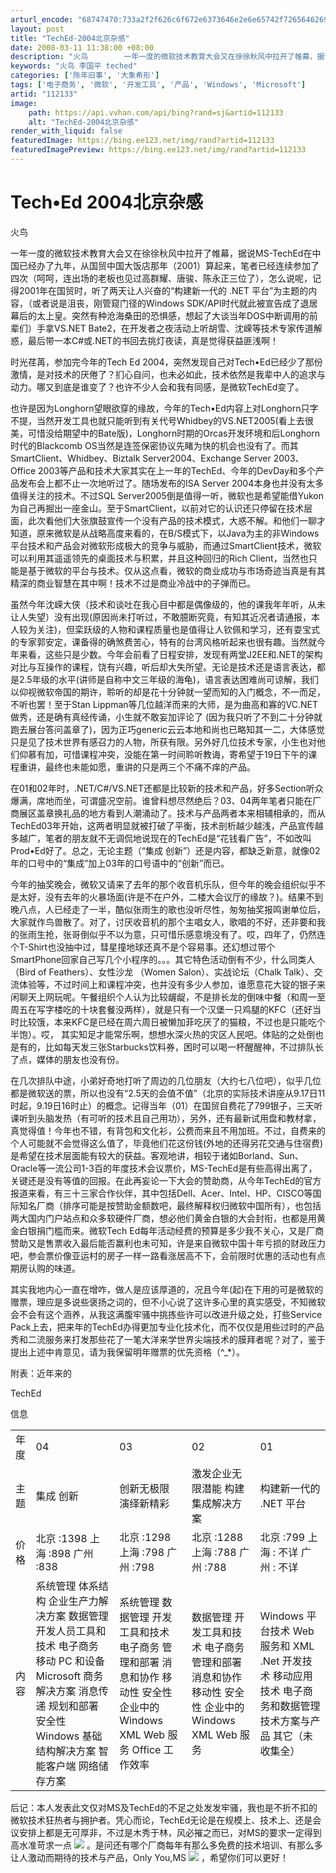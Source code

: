 ```yaml
---
arturl_encode: "68747470:733a2f2f626c6f672e6373646e2e6e65742f72656462697264:6c692f61727469636c652f64657461696c732f313132313333"
layout: post
title: "TechEd-2004北京杂感"
date: 2008-03-11 11:38:00 +08:00
description: "火鸟        一年一度的微软技术教育大会又在徐徐秋风中拉开了帷幕，据说MS-TechEd在中国"
keywords: "火鸟 李国平 teched"
categories: ['陈年旧事', '大象希形']
tags: ['电子商务', '微软', '开发工具', '产品', 'Windows', 'Microsoft']
artid: "112133"
image:
    path: https://api.vvhan.com/api/bing?rand=sj&artid=112133
    alt: "TechEd-2004北京杂感"
render_with_liquid: false
featuredImage: https://bing.ee123.net/img/rand?artid=112133
featuredImagePreview: https://bing.ee123.net/img/rand?artid=112133
---
```


# Tech•Ed 2004北京杂感

火鸟

一年一度的微软技术教育大会又在徐徐秋风中拉开了帷幕，据说MS-TechEd在中国已经办了九年，从国贸中国大饭店那年（2001）算起来，笔者已经连续参加了四次（呵呵，连出场的老板也见过高群耀、唐骏、陈永正三位了），怎么说呢，记得2001年在国贸时，听了两天让人兴奋的“构建新一代的 .NET 平台”为主题的内容，（或者说是沮丧，刚管窥门径的Windows SDK/API时代就此被宣告成了退居幕后的太上皇。突然有种沧海桑田的恐惧感，想起了大谈当年DOS中断调用的前辈们）手拿VS.NET Bate2，在开发者之夜活动上听胡雪、沈嵘等技术专家传道解惑，最后带一本C#或.NET的书回去挑灯夜读，真是觉得获益匪浅啊！
  
时光荏苒，参加完今年的Tech Ed 2004，突然发现自己对Tech•Ed已经少了那份激情，是对技术的厌倦了？扪心自问，也未必如此，技术依然是我辈中人的追求与动力。哪又到底是谁变了？也许不少人会和我有同感，是微软TechEd变了。
  
也许是因为Longhorn望眼欲穿的缘故，今年的Tech•Ed内容上对Longhorn只字不提，当然开发工具也就只能听到有关代号Whidbey的VS.NET2005(看上去很美，可惜没给期望中的Bate版)，Longhorn时期的Orcas开发环境和后Longhorn时代的Blackcomb OS当然是连签保密协议先睹为快的机会也没有了。而其SmartClient、Whidbey、Biztalk Server2004、Exchange Server 2003、Office 2003等产品和技术大家其实在上一年的TechEd、今年的DevDay和多个产品发布会上都不止一次地听过了。随场发布的ISA Server 2004本身也并没有太多值得关注的技术。不过SQL Server2005倒是值得一听，微软也是希望能借Yukon为自己再掘出一座金山。至于SmartClient，以前对它的认识还只停留在技术层面，此次看他们大张旗鼓宣传一个没有产品的技术模式，大惑不解。和他们一聊才知道，原来微软是从战略高度来看的，在B/S模式下，以Java为主的非Windows平台技术和产品会对微软形成极大的竞争与威胁，而通过SmartClient技术，微软可以利用其遥遥领先的桌面技术与积累，并且这种回归的Rich Client，当然也只能是基于微软的平台与技术。仅从这点看，微软的商业成功与市场奇迹当真是有其精深的商业智慧在其中啊！技术不过是商业冷战中的子弹而已。
  
虽然今年沈嵘大侠（技术和谈吐在我心目中都是偶像级的，他的课我年年听，从未让人失望）没有出现(原因尚未打听过，不敢臆断究竟，有知其近况者请通报，本人较为关注)，但栾跃级的人物和课程质量也是值得让人钦佩和学习，还有耍宝式的专家郭安定，课备得的确煞费苦心，特有的台湾风格听起来也很有趣。当然就今年来看，这些只是少数。今年会前看了日程安排，发现有两堂J2EE和.NET的架构对比与互操作的课程，饶有兴趣，听后却大失所望。无论是技术还是语言表达，都是2.5年级的水平(讲师是自称中文三年级的海龟)，语言表达困难尚可谅解，我们以仰视微软帝国的期许，聆听的却是花十分钟就一望而知的入门概念，不一而足，不听也罢！至于Stan Lippman等几位越洋而来的大师，是为曲高和寡的VC.NET做秀，还是确有真经传诵，小生就不敢妄加评论了 (因为我只听了不到二十分钟就跑去展台答问盖章了)，因为正巧generic云云本地和尚也已略知其一二，大体感觉只是见了技术世界有感召力的人物，所获有限。另外好几位技术专家，小生也对他们仰慕有加，可惜课程冲突，没能在第一时间聆听教诲，寄希望于19日下午的课程重讲，最终也未能如愿，重讲的只是两三个不痛不痒的产品。
  
在01和02年时，.NET/C#/VS.NET还都是比较新的技术和产品，好多Section听众爆满，席地而坐，可谓盛况空前。谁曾料想尽然绝后？03、04两年笔者只能在厂商展区盖章换礼品的地方看到人潮涌动了。技术与产品两者本来相辅相承的，而从TechEd03年开始，这两者明显就被打破了平衡，技术剖析越少越浅，产品宣传越多越广，笔者的朋友就不无调侃地说现在的TechEd是“花钱看广告”，不如改叫Prod•Ed好了。总之，无论主题（“集成 创新”）还是内容，都缺乏新意，就像02年的口号中的“集成”加上03年的口号语中的“创新”而已。
  
今年的抽奖晚会，微软又请来了去年的那个收音机乐队，但今年的晚会组织似乎不是太好，没有去年的火暴场面(许是不在户外，二楼大会议厅的缘故？)。结果不到晚八点，人已经走了一半，酷似张雨生的歌也没听尽性，匆匆抽奖报鸣谢单位后，大家就作鸟兽散了。对了，讨厌收音机的那个主唱女人，歌唱的不好，还非要和我的张雨生抢，张哥倒似乎不以为意，只可惜乐感意境没有了。哎，四年了，仍然连个T-Shirt也没抽中过，彗星撞地球还真不是个容易事。还幻想过带个SmartPhone回家自己写几个小程序的。。。其它特色活动倒有不少，什么同类人（Bird of Feathers）、女性沙龙 （Women Salon）、实战论坛（Chalk Talk）、交流体验等，不过时间上和课程冲突，也并没有多少人参加，谁愿意花大锭的银子来闲聊天上网玩呢。午餐组织个人认为比较龌龊，不是排长龙的倒味中餐（和周一至周五在写字楼吃的十块套餐没两样），就是只有一个汉堡一只鸡腿的KFC（还好当时比较饿，本来KFC是已经在周六周日被懒加菲吃厌了的猫粮，不过也是只能吃个半饱）。哎， 其实知足才能常乐啊，想想水深火热的灾区人民吧。体贴的之处倒也是有的，比如每天发三张Starbucks饮料券，困时可以喝一杯醒醒神，不过排队长了点，媒体的朋友也没有份。
  
在几次排队中途，小弟好奇地打听了周边的几位朋友（大约七八位吧），似乎几位都是微软送的票，所以也没有“2.5天的会值不值”（北京的实际技术讲座从9.17日11时起，9.19日16时止）的概念。记得当年（01）在国贸自费花了799银子，三天听课听到头脑发热（有可听的技术且自己用功），另外，还有最新试用盘和教材拿，真觉得值！今年也不错，有背包和文化衫，公费而来且不用加班。不过，自费来的个人可能就不会觉得这么值了，毕竟他们花这份钱(外地的还得另花交通与住宿费)是希望在技术层面能有较大的获益。客观地讲，相较于诸如Borland、Sun、Oracle等一流公司1-3百的年度技术会议票价，MS-TechEd是有些高得出离了，关键还是没有等值的回报。在此再妄论一下大会的赞助商，从今年TechEd的官方报道来看，有三十三家合作伙伴，其中包括Dell、Acer、Intel、HP、CISCO等国际知名厂商（排序可能是按赞助金额数吧，最终解释权归微软中国所有），也包括两大国内门户站点和众多软硬件厂商，想必他们黄金白银的大会封衔，也都是用黄金白银捐门槛而来。微软Tech Ed每年活动经费的预算是多少我不关心，又是厂商赞助又是售票收入最后能否赢利也未可知，许是来自微软中国十年亏损的财政压力吧，参会票价像亚运村的房子一样一路看涨居高不下，会前限时优惠的活动也有点期房认购的味道。
  
其实我地内心一直在增咋，做人是应该厚道的，况且今年(起)在下用的可是微软的赠票，理应是多说些褒扬之词的，但不小心说了这许多心里的真实感受，不知微软会不会有这个涵养，从我这满腹牢骚中挑拣些许可以改进升级之处，打些Service Pack上去，把来年的TechEd办得更加专业化技术化，而不仅仅是用些过时的产品秀和二流服务来打发那些花了一笔大洋来学世界尖端技术的膜拜者呢？对了，鉴于提出上述中肯意见，请为我保留明年赠票的优先资格（^\_\*）。

附表：近年来的

TechEd

信息

|  |  |  |  |  |
| --- | --- | --- | --- | --- |
| 年度 | 04 | 03 | 02 | 01 |
| 主题 | 集成  创新 | 创新无极限  演绎新精彩 | 激发企业无限潜能  构建集成解决方案 | 构建新一代的  .NET  平台 |
| 价格 | 北京  :1398  上海  :898  广州  :838 | 北京  :1298  上海  :798  广州  :798 | 北京  :1288  上海  :788  广州  :788 | 北京  :799  上海  :  不详  广州  :  不详 |
| 内容 | 系统管理  体系结构  企业生产力解决方案  数据管理  开发人员工具和技术  电子商务  移动  PC  和设备  Microsoft  商务解决方案  消息传递  规划和部署  安全性  Windows  基础结构解决方案  智能客户端  网络储存方案 | 系统管理  数据管理  开发工具和技术  电子商务  管理和部署  消息和协作  移动性  安全性  企业中的  Windows  XML Web  服务  Office  工作效率 | 数据管理  开发工具和技术  电子商务  管理和部署  消息和协作  移动性  安全性  企业中的  Windows  XML Web  服务 | Windows  平台技术  Web  服务和  XML  .Net  开发技术  移动应用技术  电子商务和数据管理  技术方案与产品  其它（未收集全） |

  
  
后记：本人发表此文仅对MS及TechEd的不足之处发发牢骚，我也是不折不扣的微软技术狂热者与拥护者。凭心而论，TechEd无论是在规模上、技术上、还是会议安排上都是无可厚非，不过是木秀于林，风必摧之而已，对MS的要求一定得到高水准苛求一点
![](/Emoticons/wink_smile.gif)
。是问还有哪个厂商每年有那么多免费的技术培训、有那么多让人激动而期待的技术与产品，Only You,MS
![](/Emoticons/thumbs_up.gif)
，希望你们可以更好！